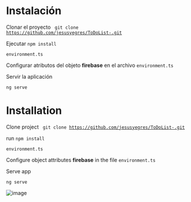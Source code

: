 <h1>Instalación</h1>

Clonar el proyecto <code> git clone https://github.com/jesusyegres/ToDoList-.git </code>

Ejecutar
<code>npm install</code>

<code>environment.ts</code>

Configurar atributos del objeto <b>firebase</b> en el archivo <code>environment.ts</code>

Servir la aplicación

<code>ng serve</code>

<h1>Installation</h1>

Clone project <code> git clone https://github.com/jesusyegres/ToDoList-.git </code>

run
<code>npm install</code>

<code>environment.ts</code>

Configure object attributes <b>firebase</b> in the file <code>environment.ts</code>

Serve app

<code>ng serve</code>

![image](https://user-images.githubusercontent.com/31721825/45670455-d26bd600-baf0-11e8-9908-ff164ea11118.png)
